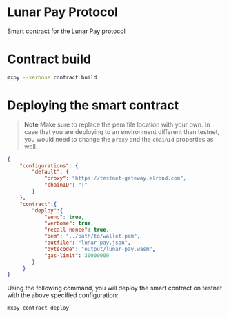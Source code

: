 # Lunar Pay Protocol 
Smart contract for the Lunar Pay protocol

# Contract build
```bash
mxpy --verbose contract build
```

# Deploying the smart contract

> **Note**
> Make sure to replace the pem file location with your own. In case that you are deploying to an environment different than testnet, you would need to change the `proxy` and the `chainId` properties as well.

```json
{
    "configurations": {
        "default": {
            "proxy": "https://testnet-gateway.elrond.com",
            "chainID": "T"
        }
    },
    "contract":{
        "deploy":{
            "send": true,
            "verbose": true,
            "recall-nonce": true,
            "pem": "../path/to/wallet.pem",
            "outfile": "lunar-pay.json",
            "bytecode": "output/lunar-pay.wasm",
            "gas-limit": 30000000
        }
     }
}
```
Using the following command, you will deploy the smart contract on testnet with the above specified configuration:

```bash
mxpy contract deploy
```


